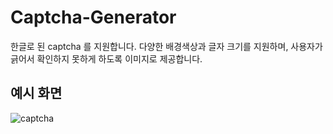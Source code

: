 # Captcha-Generator
한글로 된 captcha 를 지원합니다. 다양한 배경색상과 글자 크기를 지원하며, 사용자가 긁어서 확인하지 못하게 하도록 이미지로 제공합니다.

## 예시 화면
![captcha](https://user-images.githubusercontent.com/20200204/128637121-287e8924-2f5b-441e-9485-35da9afc214b.gif)

